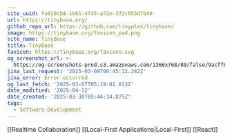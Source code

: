 ```yaml
---
site_uuid: fa919cb8-1b61-4f45-a72e-372c055d7b40
url: https://tinybase.org/
github_repo_url: https://github.com/tinyplex/tinybase/
image: https://tinybase.org/favicon_pad.png
site_name: TinyBase
title: TinyBase
favicon: https://tinybase.org/favicon.svg
og_screenshot_url: >-
  https://og-screenshots-prod.s3.amazonaws.com/1366x768/80/false/9acff6219921c86ad1e6c3aa03103f7ab99b25bec2d7f0e0b983e3960a7193d2.jpeg
jina_last_request: '2025-03-09T06:45:12.242Z'
jina_error: Error occurred
og_last_fetch: '2025-03-07T05:19:01.813Z'
date_modified: '2025-04-12'
date_created: '2025-03-30T05:44:14.875Z'
tags:
  - Software-Development
---
```













[[Realtime Collaboration]]
[[Local-First Applications|Local-First]]
[[React]]
